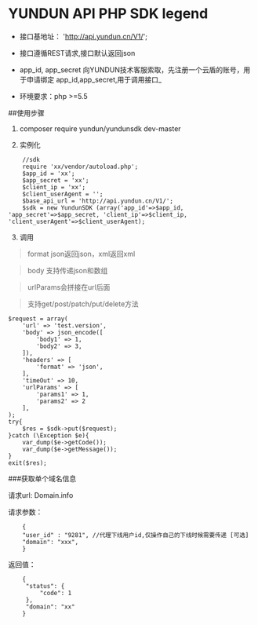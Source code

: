 # YUNDUN API PHP SDK legend

+	接口基地址： 'http://api.yundun.cn/V1/';
+	接口遵循REST请求,接口默认返回json
+	app_id, app_secret 向YUNDUN技术客服索取，先注册一个云盾的账号，用于申请绑定 app_id,app_secret,用于调用接口_	

+   环境要求：php >=5.5
         
##使用步骤
1.	composer require yundun/yundunsdk dev-master
 
2.	实例化
```
    //sdk
    require 'xx/vendor/autoload.php';
    $app_id = 'xx';
    $app_secret = 'xx';
    $client_ip = 'xx';
    $client_userAgent = '';
    $base_api_url = 'http://api.yundun.cn/V1/';
    $sdk = new YundunSDK (array('app_id'=>$app_id, 'app_secret'=>$app_secret, 'client_ip'=>$client_ip, 'client_userAgent'=>$client_userAgent);

```

3. 调用

>   format json返回json，xml返回xml

>   body 支持传递json和数组

>   urlParams会拼接在url后面

>   支持get/post/patch/put/delete方法

```
$request = array(
    'url' => 'test.version',
    'body' => json_encode([
        'body1' => 1,
        'body2' => 3,
    ]),
    'headers' => [
        'format' => 'json',
    ],
    'timeOut' => 10,
    'urlParams' => [
        'params1' => 1,
        'params2' => 2
    ],
);
try{
    $res = $sdk->put($request);
}catch (\Exception $e){
    var_dump($e->getCode());
    var_dump($e->getMessage());
}
exit($res);

```

      
###获取单个域名信息
    
请求url: Domain.info
          
请求参数：
```
    {
    "user_id" : "9281", //代理下线用户id,仅操作自己的下线时候需要传递 [可选]
    "domain": "xxx",
    }
```         
返回值：

```
    {
     "status": {
         "code": 1
     },
     "domain": "xx"
    }
```                